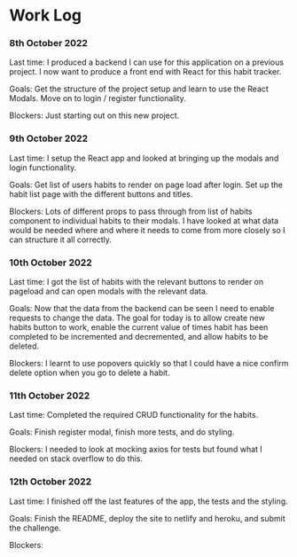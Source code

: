 # Work Log

### 8th October 2022
Last time:
I produced a backend I can use for this application on a previous project. I now want to produce a front end with React for this habit tracker.

Goals:
Get the structure of the project setup and learn to use the React Modals. Move on to login / register functionality.

Blockers:
Just starting out on this new project.

### 9th October 2022
Last time:
I setup the React app and looked at bringing up the modals and login functionality. 

Goals:
Get list of users habits to render on page load after login. Set up the habit list page with the different buttons and titles.

Blockers:
Lots of different props to pass through from list of habits component to individual habits to their modals. I have looked at what data would be needed where and where it needs to come from more closely so I can structure it all correctly.

### 10th October 2022
Last time:
I got the list of habits with the relevant buttons to render on pageload and can open modals with the relevant data.

Goals:
Now that the data from the backend can be seen I need to enable requests to change the data. The goal for today is to allow create new habits button to work, enable the current value of times habit has been completed to be incremented and decremented, and allow habits to be deleted.

Blockers:
I learnt to use popovers quickly so that I could have a nice confirm delete option when you go to delete a habit.

### 11th October 2022
Last time:
Completed the required CRUD functionality for the habits.

Goals:
Finish register modal, finish more tests, and do styling.

Blockers:
I needed to look at mocking axios for tests but found what I needed on stack overflow to do this.

### 12th October 2022
Last time:
I finished off the last features of the app, the tests and the styling.

Goals:
Finish the README, deploy the site to netlify and heroku, and submit the challenge.

Blockers:

